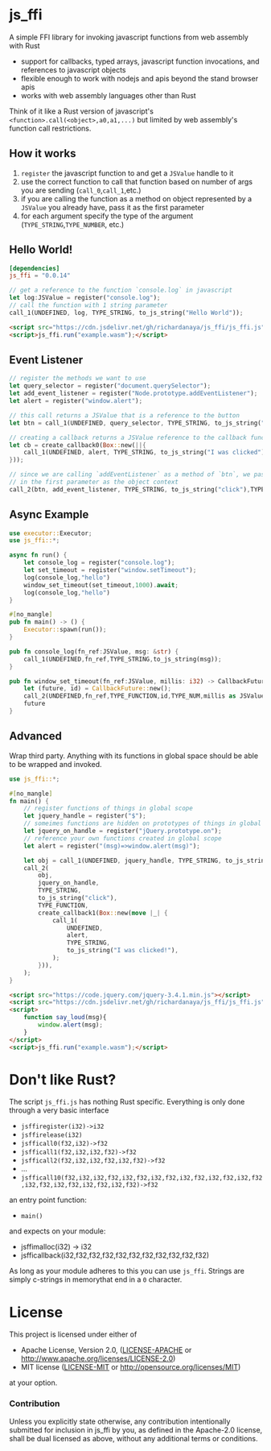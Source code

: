 # js_ffi

A simple FFI library for invoking javascript functions from web assembly with Rust
* support for callbacks, typed arrays, javascript function invocations, and references to javascript objects
* flexible enough to work with nodejs and apis beyond the stand browser apis
* works with web assembly languages other than Rust

Think of it like a Rust version of javascript's `<function>.call(<object>,a0,a1,...)` but limited by web assembly's function call restrictions.

## How it works

1. `register` the javascript function to and get a `JSValue` handle to it
2. use the correct function to call that function based on number of args you are sending (`call_0`,`call_1`,etc.)
3. if you are calling the function as a method on object represented by a `JSValue` you already have, pass it as the first parameter
4. for each argument specify the type of the argument (`TYPE_STRING`,`TYPE_NUMBER`, etc.)

## Hello World!
```toml
[dependencies]
js_ffi = "0.0.14"
```
```rust
// get a reference to the function `console.log` in javascript
let log:JSValue = register("console.log");
// call the function with 1 string parameter
call_1(UNDEFINED, log, TYPE_STRING, to_js_string("Hello World"));
```
```html
<script src="https://cdn.jsdelivr.net/gh/richardanaya/js_ffi/js_ffi.js"></script>
<script>js_ffi.run("example.wasm");</script>
```

## Event Listener

```rust
// register the methods we want to use
let query_selector = register("document.querySelector");
let add_event_listener = register("Node.prototype.addEventListener");
let alert = register("window.alert");

// this call returns a JSValue that is a reference to the button
let btn = call_1(UNDEFINED, query_selector, TYPE_STRING, to_js_string("#button"));

// creating a callback returns a JSValue reference to the callback function
let cb = create_callback0(Box::new(||{
    call_1(UNDEFINED, alert, TYPE_STRING, to_js_string("I was clicked"));
}));

// since we are calling `addEventListener` as a method of `btn`, we pass it 
// in the first parameter as the object context
call_2(btn, add_event_listener, TYPE_STRING, to_js_string("click"),TYPE_FUNCTION,cb)
```

## Async Example

```rust
use executor::Executor;
use js_ffi::*;

async fn run() {
    let console_log = register("console.log");
    let set_timeout = register("window.setTimeout");
    log(console_log,"hello")
    window_set_timeout(set_timeout,1000).await;
    log(console_log,"hello")
}

#[no_mangle]
pub fn main() -> () {
    Executor::spawn(run());
}

pub fn console_log(fn_ref:JSValue, msg: &str) {
    call_1(UNDEFINED,fn_ref,TYPE_STRING,to_js_string(msg));
}

pub fn window_set_timeout(fn_ref:JSValue, millis: i32) -> CallbackFuture {
    let (future, id) = CallbackFuture::new();
    call_2(UNDEFINED,fn_ref,TYPE_FUNCTION,id,TYPE_NUM,millis as JSValue);
    future
}
```

## Advanced

Wrap third party. Anything with its functions in global space should be able to be wrapped and invoked.

```rust
use js_ffi::*;

#[no_mangle]
fn main() {
    // register functions of things in global scope
    let jquery_handle = register("$");
    // someimes functions are hidden on prototypes of things in global scope
    let jquery_on_handle = register("jQuery.prototype.on");
    // reference your own functions created in global scope
    let alert = register("(msg)=>window.alert(msg)");

    let obj = call_1(UNDEFINED, jquery_handle, TYPE_STRING, to_js_string("body"));
    call_2(
        obj,
        jquery_on_handle,
        TYPE_STRING,
        to_js_string("click"),
        TYPE_FUNCTION,
        create_callback1(Box::new(move |_| {
            call_1(
                UNDEFINED,
                alert,
                TYPE_STRING,
                to_js_string("I was clicked!"),
            );
        })),
    );
}
```

```html
<script src="https://code.jquery.com/jquery-3.4.1.min.js"></script>
<script src="https://cdn.jsdelivr.net/gh/richardanaya/js_ffi/js_ffi.js"></script>
<script>
    function say_loud(msg){
        window.alert(msg);
    }
</script>
<script>js_ffi.run("example.wasm");</script>
```

# Don't like Rust?

The script `js_ffi.js` has nothing Rust specific.  Everything is only done through a very basic interface

* `jsffiregister(i32)->i32`
* `jsffirelease(i32)`
* `jsfficall0(f32,i32)->f32`
* `jsfficall1(f32,i32,i32,f32)->f32`
* `jsfficall2(f32,i32,i32,f32,i32,f32)->f32`
* ...
* `jsfficall10(f32,i32,i32,f32,i32,f32,i32,f32,i32,f32,i32,f32,i32,f32,i32,f32,i32,f32,i32,f32,i32,f32)->f32`

an entry point function:

* `main()`

and expects on your module:

* jsffimalloc(i32) -> i32
* jsfficallback(i32,f32,f32,f32,f32,f32,f32,f32,f32,f32,f32)

As long as your module adheres to this you can use `js_ffi`. Strings are simply c-strings in memorythat end in a `0` character.

# License

This project is licensed under either of

 * Apache License, Version 2.0, ([LICENSE-APACHE](LICENSE-APACHE) or
   http://www.apache.org/licenses/LICENSE-2.0)
 * MIT license ([LICENSE-MIT](LICENSE-MIT) or
   http://opensource.org/licenses/MIT)

at your option.

### Contribution

Unless you explicitly state otherwise, any contribution intentionally submitted
for inclusion in js_ffi by you, as defined in the Apache-2.0 license, shall be
dual licensed as above, without any additional terms or conditions.

